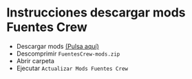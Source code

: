 # Instrucciones descargar mods Fuentes Crew

* Descargar mods [(Pulsa aquí)](https://github.com/marcoslafoz/FuentesCrew/raw/master/FuentesCrew-mods.zip)
* Descomprimir `FuentesCrew-mods.zip`
* Abrir carpeta
* Ejecutar `Actualizar Mods Fuentes Crew`
